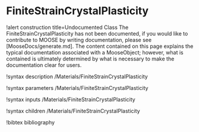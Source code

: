 <!-- MOOSE Documentation Stub: Remove this when content is added. -->

# FiniteStrainCrystalPlasticity

!alert construction title=Undocumented Class
The FiniteStrainCrystalPlasticity has not been documented, if you would like to contribute to MOOSE by
writing documentation, please see [MooseDocs/generate.md]. The content contained on this page explains
the typical documentation associated with a MooseObject; however, what is contained is ultimately
determined by what is necessary to make the documentation clear for users.

!syntax description /Materials/FiniteStrainCrystalPlasticity

!syntax parameters /Materials/FiniteStrainCrystalPlasticity

!syntax inputs /Materials/FiniteStrainCrystalPlasticity

!syntax children /Materials/FiniteStrainCrystalPlasticity

!bibtex bibliography
